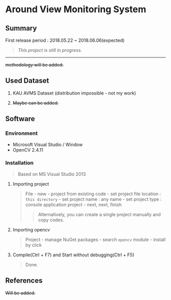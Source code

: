 # Around View Monitoring System

## Summary

First release period : 2018.05.22 ~ 2018.06.06(expected)

> *This project is still in progress.*

---

~~methodology will be added.~~

## Used Dataset

1. KAU AVMS Dataset (distribution impossible - not my work)

2. ~~Maybe can be added.~~

## Software

### Environment

- Microsoft Visual Studio / Window
- OpenCV 2.4.11

### Installation

> Based on MS Visual Studio 2013

1. Importing project

   > File - new - project from existing code - set project file location : `this directory` - set project name : any name - set project type : console application project - next, next, finish
   >
   > > Alternatively, you can create a single project manually and copy codes.

2. Importing opencv

   > Project - manage NuGet packages - search `opencv` module - install by click

3. Compile(Ctrl + F7) and Start without debugging(Ctrl + F5)

   > Done.

## References

~~Will be added.~~